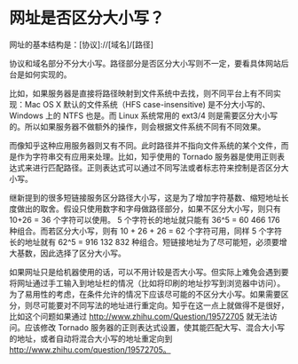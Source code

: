 # 网址是否区分大小写？

网址的基本结构是：[协议]://[域名]/[路径]

协议和域名部分不分大小写。路径部分是否区分大小写则不一定，要看具体网站后台是如何实现的。

比如，如果服务器是直接将路径映射到文件系统中去找，则不同平台上有不同实现：Mac OS X 默认的文件系统（HFS case-insensitive) 是不分大小写的、Windows 上的 NTFS 也是。而 Linux 系统常用的 ext3/4 则是需要区分大小写的。所以如果服务器不做额外的操作，则会根据文件系统不同有不同效果。

而像知乎这种应用服务器则又有不同。此时路径并不指向文件系统的某个文件，而是作为字符串交有应用来处理。比如，知乎使用的 Tornado 服务器是使用正则表达式来进行匹配路径。正则表达式可以通过不同写法或者标志符来控制是否区分大小写。

继新提到的很多短链接服务区分路径大小写，这是为了增加字符基数、缩短地址长度做出的取舍。假设只使用数字和字母做路径部分，如果不区分大小写，则只有 10+26 = 36 个字符可以使用。 5 个字符长的地址就只能有 36^5 = 60 466 176 种组合。而若区分大小写，则有 10 + 26 + 26 = 62 个字符可用，同样 5 个字符长的地址就有 62^5 = 916 132 832 种组合。短链接地址为了尽可能短，必须要增大基数，因此选择了区分大小写。

如果网址只是给机器使用的话，可以不用计较是否大小写。但实际上难免会遇到要将网址通过手工输入到地址栏的情况（比如将印刷的地址抄写到浏览器中访问）。为了易用性的考虑，在条件允许的情况下应该尽可能的不区分大小写。如果需要区分，则尽可能要对不同写法的地址进行重定向。知乎在这一点上就做得不是很好，比如这个问题如果通过 http://www.zhihu.com/Question/19572705 就无法访问。应该修改 Tornado 服务器的正则表达式设置，使其能匹配大写、混合大小写的地址，或者自动将混合大小写的地址重定向到 http://www.zhihu.com/question/19572705。